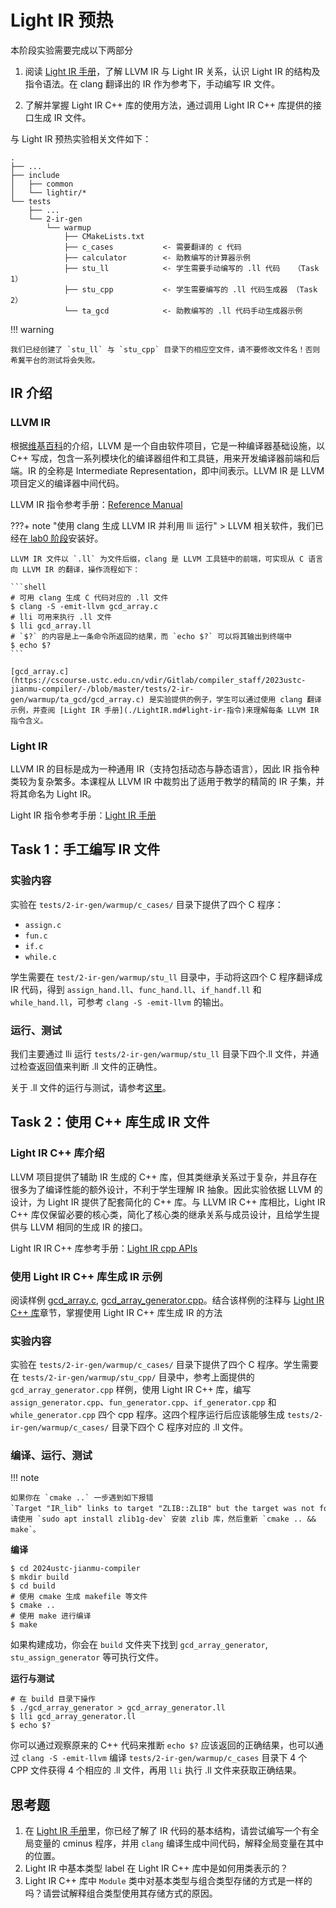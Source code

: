 # Light IR 预热

本阶段实验需要完成以下两部分

1. 阅读 [Light IR 手册](./LightIR.md)，了解 LLVM IR 与 Light IR 关系，认识 Light IR 的结构及指令语法。在 clang 翻译出的 IR 作为参考下，手动编写 IR 文件。

2. 了解并掌握 Light IR C++ 库的使用方法，通过调用 Light IR C++ 库提供的接口生成 IR 文件。

与 Light IR 预热实验相关文件如下：

```
.
├── ...
├── include
│   ├── common
│   └── lightir/*
└── tests
    ├── ...
    └── 2-ir-gen
        └── warmup
            ├── CMakeLists.txt
            ├── c_cases           <- 需要翻译的 c 代码
            ├── calculator        <- 助教编写的计算器示例
            ├── stu_ll            <- 学生需要手动编写的 .ll 代码   （Task 1）
            ├── stu_cpp           <- 学生需要编写的 .ll 代码生成器 （Task 2）
            └── ta_gcd            <- 助教编写的 .ll 代码手动生成器示例
```

!!! warning

    我们已经创建了 `stu_ll` 与 `stu_cpp` 目录下的相应空文件，请不要修改文件名！否则希冀平台的测试将会失败。


## IR 介绍

### LLVM IR

根据[维基百科](https://zh.wikipedia.org/zh-cn/LLVM)的介绍，LLVM 是一个自由软件项目，它是一种编译器基础设施，以 C++ 写成，包含一系列模块化的编译器组件和工具链，用来开发编译器前端和后端。IR 的全称是 Intermediate Representation，即中间表示。LLVM IR 是 LLVM 项目定义的编译器中间代码。

LLVM IR 指令参考手册：[Reference Manual](https://llvm.org/docs/LangRef.html)

???+ note "使用 clang 生成 LLVM IR 并利用 lli 运行"
    <span id='clang-gen-llvm-ir'></span>
    > LLVM 相关软件，我们已经在[ lab0 阶段](../lab0/software.md/#llvmclang-安装)安装好。

    LLVM IR 文件以 `.ll` 为文件后缀，clang 是 LLVM 工具链中的前端，可实现从 C 语言向 LLVM IR 的翻译，操作流程如下：

    ```shell
    # 可用 clang 生成 C 代码对应的 .ll 文件
    $ clang -S -emit-llvm gcd_array.c
    # lli 可用来执行 .ll 文件
    $ lli gcd_array.ll
    # `$?` 的内容是上一条命令所返回的结果，而 `echo $?` 可以将其输出到终端中
    $ echo $?
    ```

    [gcd_array.c](https://cscourse.ustc.edu.cn/vdir/Gitlab/compiler_staff/2023ustc-jianmu-compiler/-/blob/master/tests/2-ir-gen/warmup/ta_gcd/gcd_array.c) 是实验提供的例子，学生可以通过使用 clang 翻译示例，并查阅 [Light IR 手册](./LightIR.md#light-ir-指令)来理解每条 LLVM IR 指令含义。
    


### Light IR

LLVM IR 的目标是成为一种通用 IR（支持包括动态与静态语言），因此 IR 指令种类较为复杂繁多。本课程从 LLVM IR 中裁剪出了适用于教学的精简的 IR 子集，并将其命名为 Light IR。

Light IR 指令参考手册：[Light IR 手册](./LightIR.md)


## Task 1：手工编写 IR 文件

### 实验内容

实验在 `tests/2-ir-gen/warmup/c_cases/` 目录下提供了四个 C 程序：

- `assign.c`
- `fun.c`
- `if.c`
- `while.c`

学生需要在 `test/2-ir-gen/warmup/stu_ll` 目录中，手动将这四个 C 程序翻译成 IR 代码，得到 `assign_hand.ll`、`func_hand.ll`、`if_handf.ll` 和 `while_hand.ll`，可参考 `clang -S -emit-llvm` 的输出。

### 运行、测试

我们主要通过 lli 运行 `tests/2-ir-gen/warmup/stu_ll` 目录下四个.ll 文件，并通过检查返回值来判断 .ll 文件的正确性。

关于 .ll 文件的运行与测试，请参考[这里](./warmup.md#clang-gen-llvm-ir)。

## Task 2：使用 C++ 库生成 IR 文件

### Light IR C++ 库介绍

LLVM 项目提供了辅助 IR 生成的 C++ 库，但其类继承关系过于复杂，并且存在很多为了编译性能的额外设计，不利于学生理解 IR 抽象。因此实验依据 LLVM 的设计，为 Light IR 提供了配套简化的 C++ 库。与 LLVM IR C++ 库相比，Light IR C++ 库仅保留必要的核心类，简化了核心类的继承关系与成员设计，且给学生提供与 LLVM 相同的生成 IR 的接口。

Light IR IR C++ 库参考手册：[Light IR cpp APIs](./LightIR.md#light-ir-c-库)

### 使用 Light IR C++ 库生成 IR 示例

阅读样例 [gcd_array.c](https://cscourse.ustc.edu.cn/vdir/Gitlab/compiler_staff/2023ustc-jianmu-compiler/-/blob/master/tests/2-ir-gen/warmup/ta_gcd/gcd_array.c), [gcd_array_generator.cpp](https://cscourse.ustc.edu.cn/vdir/Gitlab/compiler_staff/2023ustc-jianmu-compiler/-/blob/master/tests/2-ir-gen/warmup/ta_gcd/gcd_array_generator.cpp)。结合该样例的注释与 [Light IR C++ 库](./LightIR.md#light-ir-c-库)章节，掌握使用 Light IR C++ 库生成 IR 的方法

### 实验内容

实验在 `tests/2-ir-gen/warmup/c_cases/` 目录下提供了四个 C 程序。学生需要在 `tests/2-ir-gen/warmup/stu_cpp/` 目录中，参考上面提供的 `gcd_array_generator.cpp` 样例，使用 Light IR C++ 库，编写 `assign_generator.cpp`、`fun_generator.cpp`、`if_generator.cpp` 和 `while_generator.cpp` 四个 cpp 程序。这四个程序运行后应该能够生成 `tests/2-ir-gen/warmup/c_cases/` 目录下四个 C 程序对应的 .ll 文件。

### 编译、运行、测试

!!! note

    如果你在 `cmake ..` 一步遇到如下报错`Target "IR_lib" links to target "ZLIB::ZLIB" but the target was not found.`，请使用 `sudo apt install zlib1g-dev` 安装 zlib 库，然后重新 `cmake .. && make`。

**编译**

```shell
$ cd 2024ustc-jianmu-compiler
$ mkdir build
$ cd build
# 使用 cmake 生成 makefile 等文件
$ cmake ..
# 使用 make 进行编译
$ make
```

如果构建成功，你会在 `build` 文件夹下找到 `gcd_array_generator`, `stu_assign_generator` 等可执行文件。

**运行与测试**

```shell
# 在 build 目录下操作
$ ./gcd_array_generator > gcd_array_generator.ll
$ lli gcd_array_generator.ll
$ echo $?
```

你可以通过观察原来的 C++ 代码来推断 `echo $?` 应该返回的正确结果，也可以通过 `clang -S -emit-llvm` 编译 `tests/2-ir-gen/warmup/c_cases` 目录下 4 个 CPP 文件获得 4 个相应的 .ll 文件，再用 `lli` 执行 .ll 文件来获取正确结果。

## 思考题

1. 在 [Light IR 手册](./LightIR.md)里，你已经了解了 IR 代码的基本结构，请尝试编写一个有全局变量的 cminus 程序，并用 `clang` 编译生成中间代码，解释全局变量在其中的位置。
2. Light IR 中基本类型 label 在 Light IR C++ 库中是如何用类表示的？
3. Light IR C++ 库中 `Module` 类中对基本类型与组合类型存储的方式是一样的吗？请尝试解释组合类型使用其存储方式的原因。
